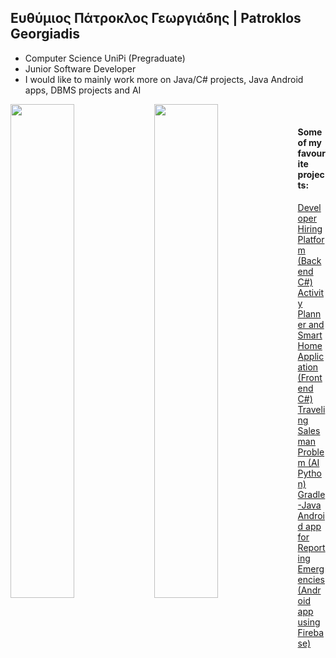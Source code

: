 ## Ευθύμιος Πάτροκλος Γεωργιάδης | Patroklos Georgiadis

- Computer Science UniPi (Pregraduate)
- Junior Software Developer
- I would like to mainly work more on Java/C# projects, Java Android apps, DBMS projects and AI

<img align="left" width="45%" src="https://github-readme-stats.vercel.app/api?username=PatroklosGeorgiadis&count_private=true&show_icons=true&theme=radical" />
<img align="left" width="45%" src="https://github-readme-stats.vercel.app/api/top-langs/?username=PatroklosGeorgiadis&count_private=true&theme=radical" />
<br><p>
<h4>Some of my favourite projects:</h4>
<a href="https://github.com/JasonSDMN2001/Soft_tech_team5">Developer Hiring Platform (Backend C#)</a>
<a href="https://github.com/PatroklosGeorgiadis/SmartAssistant-UI-Framework">Activity Planner and Smart Home Application (Frontend C#)</a>
<a href="https://github.com/PatroklosGeorgiadis/TravelingSalesman">Traveling Salesman Problem (AI Python)</a>
<a href="https://github.com/PatroklosGeorgiadis/SmartAlert">Gradle-Java Android app for Reporting Emergencies (Android app using Firebase)</a>
 </p>
<!--
**PatroklosGeorgiadis/PatroklosGeorgiadis** is a ✨ _special_ ✨ repository because its `README.md` (this file) appears on your GitHub profile.

Here are some ideas to get you started:

- 🔭 I’m currently working on ...
- 🌱 I’m currently learning ...
- 👯 I’m looking to collaborate on ...
- 🤔 I’m looking for help with ...
- 💬 Ask me about ...
- 📫 How to reach me: ...
- 😄 Pronouns: ...
- ⚡ Fun fact: ...
-->
